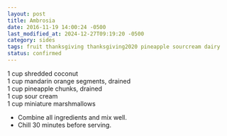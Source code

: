 ```yaml
---
layout: post
title: Ambrosia
date: 2016-11-19 14:00:24 -0500
last_modified_at: 2024-12-27T09:19:20 -0500
category: sides
tags: fruit thanksgiving thanksgiving2020 pineapple sourcream dairy
status: confirmed
---
```

1 cup shredded coconut  
1 cup mandarin orange segments, drained  
1 cup pineapple chunks, drained  
1 cup sour cream  
1 cup miniature marshmallows  

  * Combine all ingredients and mix well.
  * Chill 30 minutes before serving.

